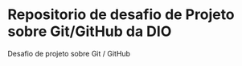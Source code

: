 # Repositorio de desafio de Projeto sobre Git/GitHub da __DIO__
Desafio de projeto sobre Git / GitHub
